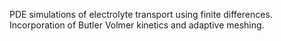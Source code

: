 PDE simulations of electrolyte transport using finite differences. Incorporation of Butler Volmer kinetics and adaptive meshing.
